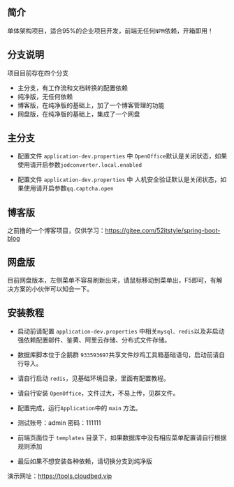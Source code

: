 ## 简介

单体架构项目，适合95%的企业项目开发，前端无任何`NPM`依赖，开箱即用！

## 分支说明

项目目前存在四个分支

- 主分支，有工作流和文档转换的配置依赖
- 纯净版，无任何依赖
- 博客版，在纯净版的基础上，加了一个博客管理的功能
- 网盘版，在纯净版的基础上，集成了一个网盘

## 主分支

- 配置文件 `application-dev.properties` 中 `OpenOffice`默认是关闭状态，如果使用请开启参数`jodconverter.local.enabled`

- 配置文件 `application-dev.properties` 中 人机安全验证默认是关闭状态，如果使用请开启参数`qq.captcha.open`

## 博客版

之前撸的一个博客项目，仅供学习：https://gitee.com/52itstyle/spring-boot-blog

## 网盘版

目前网盘版本，左侧菜单不容易刷新出来，请鼠标移动到菜单出，F5即可，有解决方案的小伙伴可以知会一下。

## 安装教程

- 启动前请配置 `application-dev.properties` 中相关`mysql、redis`以及非启动强依赖配置邮件、鉴黄、阿里云存储、分布式文件存储。

- 数据库脚本位于企鹅群 `933593697`共享文件炒鸡工具箱基础语句，启动前请自行导入。

- 请自行启动 `redis`，见基础环境目录，里面有配置教程。

- 请自行安装 `OpenOffice`，文件过大，不易上传，见群文件。

- 配置完成，运行`Application`中的 `main` 方法。

- 测试账号：admin 密码：111111

- 前端页面位于 `templates` 目录下，如果数据库中没有相应菜单配置请自行根据规则添加

- 最后如果不想安装各种依赖，请切换分支到纯净版



演示网址：https://tools.cloudbed.vip
